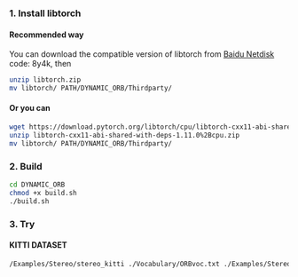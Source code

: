 ### 1. Install libtorch

#### Recommended way
You can download the compatible version of libtorch from [Baidu Netdisk](https://pan.baidu.com/s/1DQGM3rt3KTPWtpRK0lu8Fg?pwd=8y4k) 
code: 8y4k,  then
```bash
unzip libtorch.zip
mv libtorch/ PATH/DYNAMIC_ORB/Thirdparty/
```
#### Or you can

```bash
wget https://download.pytorch.org/libtorch/cpu/libtorch-cxx11-abi-shared-with-deps-1.11.0%2Bcpu.zip
unzip libtorch-cxx11-abi-shared-with-deps-1.11.0%2Bcpu.zip
mv libtorch/ PATH/DYNAMIC_ORB/Thirdparty/
```

### 2. Build
```bash
cd DYNAMIC_ORB
chmod +x build.sh
./build.sh
```

### 3. Try

#### KITTI DATASET

```bash
/Examples/Stereo/stereo_kitti ./Vocabulary/ORBvoc.txt ./Examples/Stereo/KITTI00-02.yaml /home/tarun/northeastern/RSN/project/data_odometry_gray/dataset/sequences/00/
```